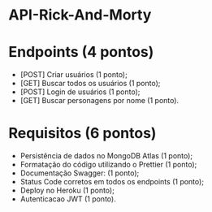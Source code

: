 # API-Rick-And-Morty

# Endpoints (4 pontos)
- [POST] Criar usuários (1 ponto);
- [GET] Buscar todos os usuários (1 ponto);
- [POST] Login de usuários (1 ponto);
- [GET] Buscar personagens por nome (1 ponto).

# Requisitos (6 pontos)
- Persistência de dados no MongoDB Atlas (1 ponto);
- Formatação do código utilizando o Prettier (1 ponto);
- Documentação Swagger: (1 ponto);
- Status Code corretos em todos os endpoints (1 ponto);
- Deploy no Heroku (1 ponto);
- Autenticacao JWT (1 ponto).
